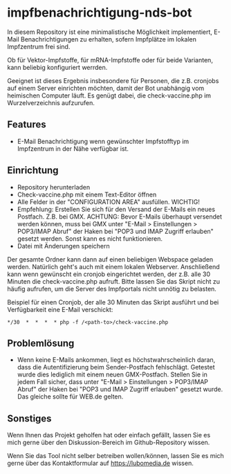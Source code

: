 # impfbenachrichtigung-nds-bot
In diesem Repository ist eine minimalistische Möglichkeit implementiert, E-Mail Benachrichtigungen zu erhalten, sofern Impfplätze im lokalen Impfzentrum frei sind.

Ob für Vektor-Impfstoffe, für mRNA-Impfstoffe oder für beide Varianten, kann beliebig konfiguriert werrden.

Geeignet ist dieses Ergebnis insbesondere für Personen, die z.B. cronjobs auf einem Server einrichten möchten, damit der Bot unabhängig vom heimischen Computer läuft. Es genügt dabei, die check-vaccine.php im Wurzelverzeichnis aufzurufen.

## Features
* E-Mail Benachrichtigung wenn gewünschter Impfstofftyp im Impfzentrum in der Nähe verfügbar ist.

## Einrichtung
* Repository herunterladen
* Check-vaccine.php mit einem Text-Editor öffnen
* Alle Felder in der "CONFIGURATION AREA" ausfüllen. WICHTIG!
* Empfehlung: Erstellen Sie sich für den Versand der E-Mails ein neues Postfach. Z.B. bei GMX. ACHTUNG: Bevor E-Mails überhaupt versendet werden können, muss bei GMX unter "E-Mail > Einstellungen > POP3/IMAP Abruf" der Haken bei "POP3 und IMAP Zugriff erlauben" gesetzt werden. Sonst kann es nicht funktionieren.
* Datei mit Änderungen speichern

Der gesamte Ordner kann dann auf einen beliebigen Webspace geladen werden. Natürlich geht's auch mit einem lokalen Webserver. Anschließend kann wenn gewünscht ein cronjob eingerichtet werden, der z.B. alle 30 Minuten die check-vaccine.php aufruft. Bitte lassen Sie das Skript nicht zu häufig aufrufen, um die Server des Impfportals nicht unnötig zu belasten.

Beispiel für einen Cronjob, der alle 30 Minuten das Skript ausführt und bei Verfügbarkeit eine E-Mail verschickt:

`*/30  *  *  *  * php -f /<path-to>/check-vaccine.php`
## Problemlösung
* Wenn keine E-Mails ankommen, liegt es höchstwahrscheinlich daran, dass die Autentifizierung beim Sender-Postfach fehlschlägt. Getestet wurde dies lediglich mit einem neuen GMX-Postfach. Stellen Sie in jedem Fall sicher, dass unter "E-Mail > Einstellungen > POP3/IMAP Abruf" der Haken bei "POP3 und IMAP Zugriff erlauben" gesetzt wurde. Das gleiche sollte für WEB.de gelten.

## Sonstiges
Wenn Ihnen das Projekt geholfen hat oder einfach gefällt, lassen Sie es mich gerne über den Diskussion-Bereich im Github-Repository wissen. 

Wenn Sie das Tool nicht selber betreiben wollen/können, lassen Sie es mich gerne über das Kontaktformular auf https://lubomedia.de wissen.